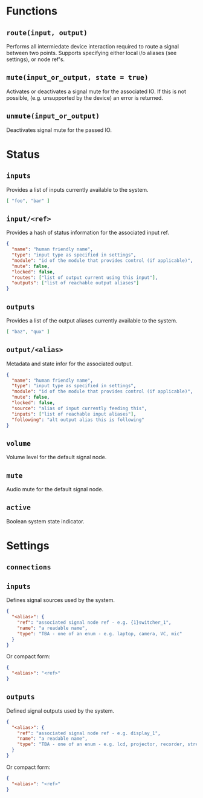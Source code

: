 # Functions

## `route(input, output)`
Performs all intermiedate device interaction required to route a signal between two points.
Supports specifying either local i/o aliases (see settings), or node ref's.

## `mute(input_or_output, state = true)`
Activates or deactivates a signal mute for the associated IO.
If this is not possible, (e.g. unsupported by the device) an error is returned.

## `unmute(input_or_output)`
Deactivates signal mute for the passed IO.


# Status

## `inputs`
Provides a list of inputs currently available to the system.
```json
[ "foo", "bar" ]
```

## `input/<ref>`
Provides a hash of status information for the associated input ref.
```json
{
  "name": "human friendly name",
  "type": "input type as specified in settings",
  "module": "id of the module that provides control (if applicable)",
  "mute": false,
  "locked": false,
  "routes": ["list of output current using this input"],
  "outputs": ["list of reachable output aliases"]
}
```

## `outputs`
Provides a list of the output aliases currently available to the system.
```json
[ "baz", "qux" ]
```

## `output/<alias>`
Metadata and state infor for the associated output.
```json
{
  "name": "human friendly name",
  "type": "input type as specified in settings",
  "module": "id of the module that provides control (if applicable)",
  "mute": false,
  "locked": false,
  "source": "alias of input currently feeding this",
  "inputs": ["list of reachable input aliases"],
  "following": "alt output alias this is following"
}
```

## `volume`
Volume level for the default signal node.

## `mute`
Audio mute for the default signal node.

## `active`
Boolean system state indicator.

# Settings

## `connections`

## `inputs`
Defines signal sources used by the system.
```json
{
  "<alias>": {
    "ref": "associated signal node ref - e.g. {1}switcher_1",
    "name": "a readable name",
    "type": "TBA - one of an enum - e.g. laptop, camera, VC, mic"
  }
}
```
Or compact form:
```json
{
  "<alias>": "<ref>"
}
```

## `outputs`
Defined signal outputs used by the system.
```json
{
  "<alias>": {
    "ref": "associated signal node ref - e.g. display_1",
    "name": "a readable name",
    "type": "TBA - one of an enum - e.g. lcd, projector, recorder, stream"
  }
}
```
Or compact form:
```json
{
  "<alias>": "<ref>"
}
```
